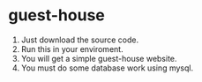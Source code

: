 ﻿# guest-house

1. Just download the source code.
2. Run this in your enviroment.
3. You will get a simple guest-house website.
4. You must do some database work using mysql.
